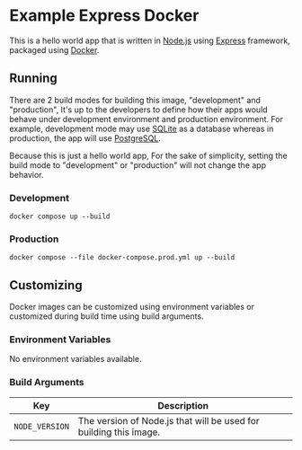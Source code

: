 # Example Express Docker

This is a hello world app that is written in [Node.js](https://nodejs.org/) using [Express](https://expressjs.com/) framework, packaged using [Docker](https://www.docker.com/).

## Running

There are 2 build modes for building this image, "development" and "production", It's up to the developers to define how their apps would behave under development environment and production environment. For example, development mode may use [SQLite](https://www.sqlite.org/) as a database whereas in production, the app will use [PostgreSQL](https://www.postgresql.org/).

Because this is just a hello world app, For the sake of simplicity, setting the build mode to "development" or "production" will not change the app behavior.

### Development

```
docker compose up --build
```

### Production

```
docker compose --file docker-compose.prod.yml up --build
```

## Customizing

Docker images can be customized using environment variables or customized during build time using build arguments.

### Environment Variables

No environment variables available.

### Build Arguments

| Key | Description |
| --- | --- |
| `NODE_VERSION` | The version of Node.js that will be used for building this image. |
